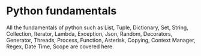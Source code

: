 # Python fundamentals

All the fundamentals of python such as List, Tuple, Dictionary, Set, String, Collection, Iterator, Lambda, Exception, Json, Random, Decorators, Generator, Threads, Process, Function, Asterisk, Copying, Context Manager, Regex, Date Time, Scope are covered here. 

